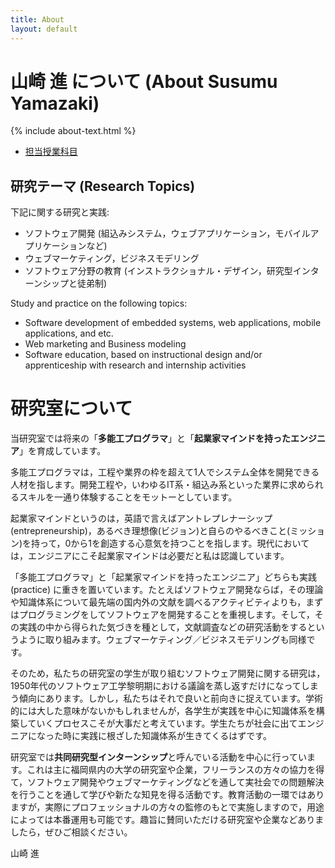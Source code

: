 ```yaml
---
title: About
layout: default
---
```

# 山崎 進 について (About Susumu Yamazaki)

{% include about-text.html %}

* [担当授業科目](/courses/)

## 研究テーマ (Research Topics)

下記に関する研究と実践:

* ソフトウェア開発 (組込みシステム，ウェブアプリケーション，モバイルアプリケーションなど)
* ウェブマーケティング，ビジネスモデリング
* ソフトウェア分野の教育 (インストラクショナル・デザイン，研究型インターンシップと徒弟制)

Study and practice on the following topics:

* Software development of embedded systems, web applications, mobile applications, and etc.
* Web marketing and Business modeling
* Software education, based on instructional design and/or apprenticeship with research and internship activities

# 研究室について

当研究室では将来の「**多能工プログラマ**」と「**起業家マインドを持ったエンジニア**」を育成しています。

多能工プログラマは，工程や業界の枠を超えて1人でシステム全体を開発できる人材を指します。開発工程や，いわゆるIT系・組込み系といった業界に求められるスキルを一通り体験することをモットーとしています。

起業家マインドというのは，英語で言えばアントレプレナーシップ(entrepreneurship)，あるべき理想像(ビジョン)と自らのやるべきこと(ミッション)を持って，0から1を創造する心意気を持つことを指します。現代においては，エンジニアにこそ起業家マインドは必要だと私は認識しています。	

「多能工プログラマ」と「起業家マインドを持ったエンジニア」どちらも実践 (practice) に重きを置いています。たとえばソフトウェア開発ならば，その理論や知識体系について最先端の国内外の文献を調べるアクティビティよりも，まずはプログラミングをしてソフトウェアを開発することを重視します。そして，その実践の中から得られた気づきを種として，文献調査などの研究活動をするというように取り組みます。ウェブマーケティング／ビジネスモデリングも同様です。

そのため，私たちの研究室の学生が取り組むソフトウェア開発に関する研究は，1950年代のソフトウェア工学黎明期における議論を蒸し返すだけになってしまう傾向にあります。しかし，私たちはそれで良いと前向きに捉えています。学術的には大した意味がないかもしれませんが，各学生が実践を中心に知識体系を構築していくプロセスこそが大事だと考えています。学生たちが社会に出てエンジニアになった時に実践に根ざした知識体系が生きてくるはずです。

研究室では**共同研究型インターンシップ**と呼んでいる活動を中心に行っています。これは主に福岡県内の大学の研究室や企業，フリーランスの方々の協力を得て，ソフトウェア開発やウェブマーケティングなどを通して実社会での問題解決を行うことを通して学びや新たな知見を得る活動です。教育活動の一環ではありますが，実際にプロフェッショナルの方々の監修のもとで実施しますので，用途によっては本番運用も可能です。趣旨に賛同いただける研究室や企業などありましたら，ぜひご相談ください。

山崎 進
